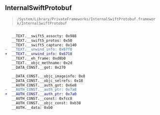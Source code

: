 ## InternalSwiftProtobuf

> `/System/Library/PrivateFrameworks/InternalSwiftProtobuf.framework/InternalSwiftProtobuf`

```diff

   __TEXT.__swift5_assocty: 0x988
   __TEXT.__swift5_protos: 0x50
   __TEXT.__swift5_capture: 0x140
-  __TEXT.__unwind_info: 0x67f0
+  __TEXT.__unwind_info: 0x6718
   __TEXT.__eh_frame: 0xd8b0
   __TEXT.__objc_methname: 0x2d
   __DATA_CONST.__got: 0x270

   __DATA_CONST.__objc_imageinfo: 0x8
   __DATA_CONST.__objc_selrefs: 0x18
   __AUTH_CONST.__auth_got: 0x6e8
-  __AUTH_CONST.__auth_ptr: 0x7a8
+  __AUTH_CONST.__auth_ptr: 0x7a0
   __AUTH_CONST.__const: 0xfcc8
   __AUTH_CONST.__objc_const: 0xb38
   __AUTH.__data: 0xb0

```
